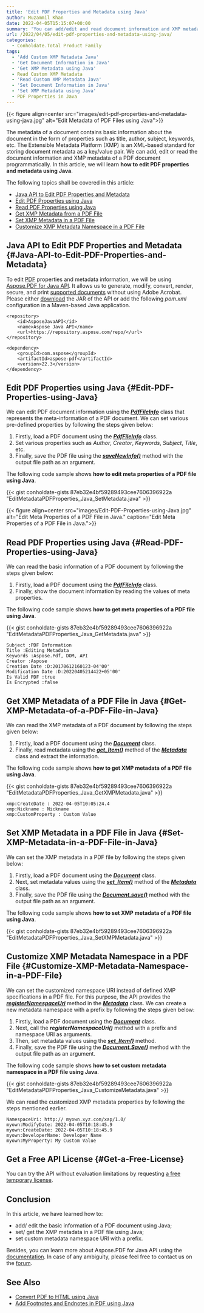 ```yaml
---
title: 'Edit PDF Properties and Metadata using Java'
author: Muzammil Khan
date: 2022-04-05T15:15:07+00:00
summary: 'You can add/edit and read document information and XMP metadata of a PDF document programmatically. In this article, you will learn **how to edit PDF properties and metadata using Java**.'
url: /2022/04/05/edit-pdf-properties-and-metadata-using-java/
categories:
  - Conholdate.Total Product Family
tags:
  - 'Add Custom XMP Metadata Java'
  - 'Get Document Information in Java'
  - 'Get XMP Metadata using Java'
  - Read Custom XMP Metadata
  - 'Read Custom XMP Metadata Java'
  - 'Set Document Information in Java'
  - 'Set XMP Metadata using Java'
  - PDF Properties in Java
---
```


{{< figure align=center src="images/edit-pdf-properties-and-metadata-using-java.jpg" alt="Edit Metadata of PDF Files using Java">}}

The metadata of a document contains basic information about the document in the form of properties such as title, author, subject, keywords, etc. The Extensible Metadata Platform (XMP) is an XML-based standard for storing document metadata as a key/value pair. We can add, edit or read the document information and XMP metadata of a PDF document programmatically. In this article, we will learn **how to edit PDF properties and metadata using Java**.

The following topics shall be covered in this article:

  * [Java API to Edit PDF Properties and Metadata][1]
  * [Edit PDF Properties using Java][2]
  * [Read PDF Properties using Java][3]
  * [Get XMP Metadata from a PDF File][4]
  * [Set XMP Metadata in a PDF File][5]
  * [Customize XMP Metadata Namespace in a PDF File][6]

## Java API to Edit PDF Properties and Metadata {#Java-API-to-Edit-PDF-Properties-and-Metadata}

To edit [PDF][7] properties and metadata information, we will be using [Aspose.PDF for Java API][8]. It allows us to generate, modify, convert, render, secure, and print [supported documents][9] without using Adobe Acrobat. Please either [download][10] the JAR of the API or add the following _pom.xml_ configuration in a Maven-based Java application.

```
<repository>
    <id>AsposeJavaAPI</id>
    <name>Aspose Java API</name>
    <url>https://repository.aspose.com/repo/</url>
</repository>
```
```
<dependency>
    <groupId>com.aspose</groupId>
    <artifactId>aspose-pdf</artifactId>
    <version>22.3</version>
</dependency>
```

## Edit PDF Properties using Java {#Edit-PDF-Properties-using-Java}

We can edit PDF document information using the **_[PdfFileInfo][11]_** class that represents the meta-information of a PDF document. We can set various pre-defined properties by following the steps given below:

  1. Firstly, load a PDF document using the _**[PdfFileInfo][11]**_ class.
  2. Set various properties such as _Author_, _Creator_, _Keywords_, _Subject_, _Title_, etc.
  4. Finally, save the PDF file using the **_[saveNewInfo()][12]_** method with the output file path as an argument.

The following code sample shows **how to edit meta properties of a PDF file using Java**.

{{< gist conholdate-gists 87eb32e4bf59289493cee7606396922a "EditMetadataPDFProperties_Java_SetMetadata.java" >}}

{{< figure align=center src="images/Edit-PDF-Properties-using-Java.jpg" alt="Edit Meta Properties of a PDF File in Java." caption="Edit Meta Properties of a PDF File in Java.">}}
 

## Read PDF Properties using Java {#Read-PDF-Properties-using-Java}

We can read the basic information of a PDF document by following the steps given below:

  1. Firstly, load a PDF document using the _**[PdfFileInfo][11]**_ class.
  2. Finally, show the document information by reading the values of meta properties.

The following code sample shows **how to get meta properties of a PDF file using Java**.

{{< gist conholdate-gists 87eb32e4bf59289493cee7606396922a "EditMetadataPDFProperties_Java_GetMetadata.java" >}}

```
Subject :PDF Information
Title :Editing Metadata
Keywords :Aspose.Pdf, DOM, API
Creator :Aspose
Creation Date :D:20170612160123-04'00'
Modification Date :D:20220405214422+05'00'
Is Valid PDF :true
Is Encrypted :false
```

## Get XMP Metadata of a PDF File in Java {#Get-XMP-Metadata-of-a-PDF-File-in-Java}

We can read the XMP metadata of a PDF document by following the steps given below:

  1. Firstly, load a PDF document using the _**[Document][13]**_ class.
  2. Finally, read metadata using the _**[get_Item()][14]**_ method of the _**[Metadata][15]**_ class and extract the information.

The following code sample shows **how to get XMP metadata of a PDF file using Java**.

{{< gist conholdate-gists 87eb32e4bf59289493cee7606396922a "EditMetadataPDFProperties_Java_GetXMPMetadata.java" >}}

```
xmp:CreateDate : 2022-04-05T10:05:24.4
xmp:Nickname : Nickname
xmp:CustomProperty : Custom Value
```

## Set XMP Metadata in a PDF File in Java {#Set-XMP-Metadata-in-a-PDF-File-in-Java}

We can set the XMP metadata in a PDF file by following the steps given below:

  1. Firstly, load a PDF document using the _**[Document][13]**_ class.
  2. Next, set metadata values using the _**[set_Item()][16]**_ method of the **_[Metadata][15]_** class.
  3. Finally, save the PDF file using the _**[Document.save()][17]**_ method with the output file path as an argument.

The following code sample shows **how to set XMP metadata of a PDF file using Java**.

{{< gist conholdate-gists 87eb32e4bf59289493cee7606396922a "EditMetadataPDFProperties_Java_SetXMPMetadata.java" >}}

## Customize XMP Metadata Namespace in a PDF File {#Customize-XMP-Metadata-Namespace-in-a-PDF-File}

We can set the customized namespace URI instead of defined XMP specifications in a PDF file. For this purpose, the API provides the **_[registerNamespaceUri][18]_** method in the **_[Metadata][15]_** class. We can create a new metadata namespace with a prefix by following the steps given below:

  1. Firstly, load a PDF document using the [**_Document_**][13] class.
  2. Next, call the **_registerNamespaceUri()_** method with a prefix and namespace URI as arguments.
  3. Then, set metadata values using the _**[set_Item()][16]**_ method.
  4. Finally, save the PDF file using the **_[Document.Save()][17]_** method with the output file path as an argument.

The following code sample shows **how to set custom metadata namespace in a PDF file using Java**.

{{< gist conholdate-gists 87eb32e4bf59289493cee7606396922a "EditMetadataPDFProperties_Java_CustomizeMetadata.java" >}}

We can read the customized XMP metadata properties by following the steps mentioned earlier.

```
NamespaceUri: http:// myown.xyz.com/xap/1.0/
myown:ModifyDate: 2022-04-05T10:18:45.9
myown:CreateDate: 2022-04-05T10:18:45.9
myown:DeveloperName: Developer Name
myown:MyProperty: My Custom Value
```

## Get a Free API License {#Get-a-Free-License}

You can try the API without evaluation limitations by requesting [a free temporary license][19].

## Conclusion

In this article, we have learned how to:

  * add/ edit the basic information of a PDF document using Java;
  * set/ get the XMP metadata in a PDF file using Java;
  * set custom metadata namespace URI with a prefix.

Besides, you can learn more about Aspose.PDF for Java API using the [documentation][20]. In case of any ambiguity, please feel free to contact us on the [forum][21].

## See Also

  * [Convert PDF to HTML using Java][22]
  * [Add Footnotes and Endnotes in PDF using Java][23]

 [1]: #Java-API-to-Edit-PDF-Properties-and-Metadata
 [2]: #Edit-PDF-Properties-using-Java
 [3]: #Read-PDF-Properties-using-Java
 [4]: #Get-XMP-Metadata-of-a-PDF-File-in-Java
 [5]: #Set-XMP-Metadata-in-a-PDF-File-in-Java
 [6]: #Customize-XMP-Metadata-Namespace-in-a-PDF-File
 [7]: https://docs.fileformat.com/pdf/
 [8]: https://products.aspose.com/pdf/java/
 [9]: https://docs.aspose.com/pdf/java/supported-file-formats/
 [10]: https://downloads.aspose.com/pdf/java
 [11]: https://apireference.aspose.com/pdf/java/com.aspose.pdf.facades/PdfFileInfo
 [12]: https://apireference.aspose.com/pdf/java/com.aspose.pdf.facades/PdfFileInfo#saveNewInfo-java.lang.String-
 [13]: https://apireference.aspose.com/pdf/java/com.aspose.pdf/Document
 [14]: https://apireference.aspose.com/pdf/java/com.aspose.pdf/Metadata#get_Item-java.lang.String-
 [15]: https://apireference.aspose.com/pdf/java/com.aspose.pdf/Metadata
 [16]: https://apireference.aspose.com/pdf/java/com.aspose.pdf/Metadata#set_Item-java.lang.String-com.aspose.pdf.XmpValue-
 [17]: https://apireference.aspose.com/pdf/java/com.aspose.pdf/Document#save-java.lang.String-
 [18]: https://apireference.aspose.com/pdf/java/com.aspose.pdf/Metadata#registerNamespaceUri-java.lang.String-java.lang.String-
 [19]: https://purchase.conholdate.com/temporary-license
 [20]: https://docs.aspose.com/pdf/java
 [21]: https://forum.aspose.com/c/pdf/10
 [22]: https://blog.conholdate.com/2022/02/19/convert-pdf-to-html-using-java/
 [23]: https://blog.conholdate.com/2022/02/07/add-footnotes-and-endnotes-in-pdf-using-java/